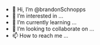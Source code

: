 - 👋 Hi, I’m @brandonSchnopps
- 👀 I’m interested in ...
- 🌱 I’m currently learning ...
- 💞️ I’m looking to collaborate on ...
- 📫 How to reach me ...

<!---
brandonSchnopps/brandonSchnopps is a ✨ special ✨ repository because its `README.md` (this file) appears on your GitHub profile.
You can click the Preview link to take a look at your changes.
--->
